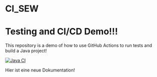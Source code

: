 # CI_SEW
# Testing and CI/CD Demo!!!

This repository is a demo of how to use GitHub Actions to run tests and build a Java project!

[![Java CI](https://github.com/InfernoLotus/CI_SEW/actions/workflows/ci.yml/badge.svg)](https://github.com/InfernoLotus/CI_SEW/actions/workflows/ci.yml)

Hier ist eine neue Dokumentation!